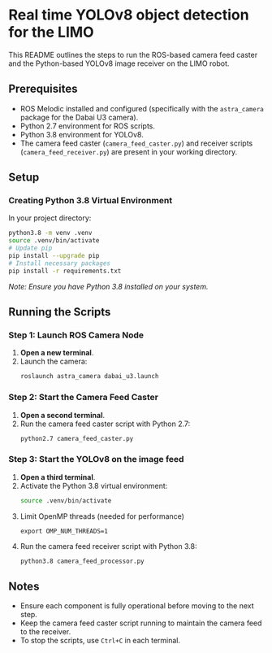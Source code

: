 # Real time YOLOv8 object detection for the LIMO

This README outlines the steps to run the ROS-based camera feed caster and the Python-based YOLOv8 image receiver on the LIMO robot.

## Prerequisites

- ROS Melodic installed and configured (specifically with the `astra_camera` package for the Dabai U3 camera).
- Python 2.7 environment for ROS scripts.
- Python 3.8 environment for YOLOv8.
- The camera feed caster (`camera_feed_caster.py`) and receiver scripts (`camera_feed_receiver.py`) are present in your working directory.

## Setup

### Creating Python 3.8 Virtual Environment

In your project directory:

```bash
python3.8 -m venv .venv
source .venv/bin/activate
# Update pip
pip install --upgrade pip
# Install necessary packages
pip install -r requirements.txt
```

_Note: Ensure you have Python 3.8 installed on your system._

## Running the Scripts

### Step 1: Launch ROS Camera Node

1. **Open a new terminal**.
2. Launch the camera:
   ```bash
   roslaunch astra_camera dabai_u3.launch
   ```

### Step 2: Start the Camera Feed Caster

1. **Open a second terminal**.
2. Run the camera feed caster script with Python 2.7:
   ```bash
   python2.7 camera_feed_caster.py
   ```

### Step 3: Start the YOLOv8 on the image feed

1. **Open a third terminal**.
2. Activate the Python 3.8 virtual environment:
   ```bash
   source .venv/bin/activate
   ```
3. Limit OpenMP threads (needed for performance)
   ```
   export OMP_NUM_THREADS=1
   ```
4. Run the camera feed receiver script with Python 3.8:
   ```bash
   python3.8 camera_feed_processor.py
   ```

## Notes

- Ensure each component is fully operational before moving to the next step.
- Keep the camera feed caster script running to maintain the camera feed to the receiver.
- To stop the scripts, use `Ctrl+C` in each terminal.
